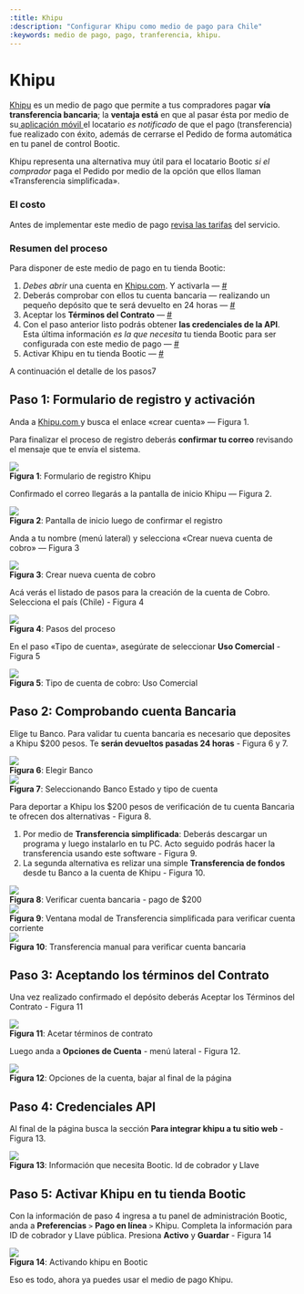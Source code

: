 ```yaml
---
:title: Khipu
:description: "Configurar Khipu como medio de pago para Chile"
:keywords: medio de pago, pago, tranferencia, khipu. 
---
```

# Khipu 

[ Khipu][www] es un medio de pago que permite a tus compradores pagar **vía transferencia bancaria**; la **ventaja
está** en que al pasar ésta por medio de su[ aplicación móvil ][app] el locatario _es notificado_ de que el pago
(transferencia) fue realizado con éxito, además de cerrarse el Pedido de forma automática en tu panel de
control Bootic.

<div class="note info">
  <p>
      Khipu representa una alternativa muy útil para el locatario Bootic <em>si el comprador</em> paga el
      Pedido por medio de la opción que ellos llaman «Transferencia simplificada».
  </p>
</div>

### El costo

Antes de implementar este medio de pago [revisa las tarifas][tarifas] del servicio.

### Resumen del proceso 

Para disponer de este medio de pago en tu tienda Bootic:

1.  _Debes abrir_ una cuenta en [Khipu.com][www]. Y activarla — [#](#toc_3) 
2. Deberás comprobar con ellos tu cuenta bancaria — realizando un pequeño depósito que te será
   devuelto en 24 horas — [#](#toc_4)
3. Aceptar los **Términos del Contrato** — [#](#toc_5)
4. Con el paso anterior listo podrás obtener **las credenciales de la API**. Esta última información _es la que necesita_ tu tienda
   Bootic para ser configurada con este medio de pago — [#](#toc_6)
5. Activar Khipu en tu tienda Bootic — [#](#toc_7)

A continuación el detalle de los pasos7

## Paso 1: Formulario de registro y activación

Anda a [ Khipu.com ][www] y busca el enlace «crear cuenta» — Figura 1. 

Para finalizar el proceso de registro deberás <strong>confirmar tu correo</strong> revisando el mensaje que
te envía el sistema.

<div class="captura">
  <div class="c-contenido">
      <img src="/img/admin/khipu_register.png">
  </div>
  <div class="c-pie"><strong>Figura 1</strong>: Formulario de registro Khipu</div>
</div>

Confirmado el correo llegarás a la pantalla de inicio Khipu — Figura 2.

<div class="captura">
  <div class="c-contenido">
      <img src="/img/admin/khipu-pantalla_inicio.png">
  </div>
  <div class="c-pie"><strong>Figura 2</strong>: Pantalla de inicio luego de confirmar el registro</div>
</div>

Anda a tu nombre (menú lateral) y selecciona «Crear nueva cuenta de cobro» — Figura 3

<div class="captura">
  <div class="c-contenido">
      <img src="/img/admin/khipu-crear-cuenta-de-cobro.png">
  </div>
  <div class="c-pie"><strong>Figura 3</strong>: Crear nueva cuenta de cobro</div>
</div>

Acá verás el listado de pasos para la creación de la cuenta de Cobro. Selecciona el país (Chile) - Figura 4

<div class="captura">
  <div class="c-contenido">
      <img src="/img/admin/khipu-pasos-del-proceso.png">
  </div>
  <div class="c-pie"><strong>Figura 4</strong>: Pasos del proceso</div>
</div>

En el paso «Tipo de cuenta», asegúrate de seleccionar **Uso Comercial** - Figura 5

<div class="captura">
  <div class="c-contenido">
      <img src="/img/admin/khipu-uso-comercial.png">
  </div>
  <div class="c-pie"><strong>Figura 5</strong>: Tipo de cuenta de cobro: Uso Comercial</div>
</div>

## Paso 2: Comprobando cuenta Bancaria

Elige tu Banco. Para validar tu cuenta bancaria es necesario que deposites a Khipu $200 pesos. Te **serán devueltos
pasadas 24 horas** - Figura 6 y 7.

<div class="captura">
  <div class="c-contenido">
      <img src="/img/admin/khiou-deposito.png">
  </div>
  <div class="c-pie"><strong>Figura 6</strong>: Elegir Banco</div>
</div>

<div class="captura">
  <div class="c-contenido">
      <img src="/img/admin/khipu-banco-estado.png">
  </div>
  <div class="c-pie"><strong>Figura 7</strong>: Seleccionando Banco Estado y tipo de cuenta</div>
</div>


Para deportar a Khipu los $200 pesos de verificación de tu cuenta Bancaria te ofrecen dos alternativas - Figura 8.

1. Por medio de **Transferencia simplificada**: Deberás descargar un programa y luego instalarlo en tu PC. Acto seguido podrás hacer la transferencia usando este software - Figura 9.
2. La segunda alternativa es relizar una simple **Transferencia de fondos** desde tu Banco a la cuenta de Khipu - Figura 10.

<div class="captura">
  <div class="c-contenido">
      <img src="/img/admin/khipu-verificar-cuenta-bancaria.png">
  </div>
  <div class="c-pie"><strong>Figura 8</strong>: Verificar cuenta bancaria - pago de $200</div>
</div>

<div class="captura">
  <div class="c-contenido">
      <img src="/img/admin/khipu-instalar-extension.png">
  </div>
  <div class="c-pie"><strong>Figura 9</strong>: Ventana modal de Transferencia simplificada para verificar cuenta corriente</div>
</div>

<div class="captura">
  <div class="c-contenido">
      <img src="/img/admin/khipu-transferencia-manual.png">
  </div>
  <div class="c-pie"><strong>Figura 10</strong>: Transferencia manual para verificar cuenta bancaria</div>
</div>

## Paso 3: Aceptando los términos del Contrato

Una vez realizado confirmado el depósito deberás Aceptar los Términos del Contrato - Figura 11

<div class="captura">
  <div class="c-contenido">
      <img src="/img/admin/khipu-contrato.png">
  </div>
  <div class="c-pie"><strong>Figura 11</strong>: Acetar términos de contrato</div>
</div>

Luego anda a **Opciones de Cuenta** - menú lateral - Figura 12.

<div class="captura">
  <div class="c-contenido">
      <img src="/img/admin/khipu-opciones-de-cuenta.png">
  </div>
  <div class="c-pie"><strong>Figura 12</strong>: Opciones de la cuenta, bajar al final de la página</div>
</div>

## Paso 4: Credenciales API

Al final de la página busca la sección **Para integrar khipu a tu sitio web** - Figura 13.

<div class="captura">
  <div class="c-contenido">
      <img src="/img/admin/khipu-identificador.png">
  </div>
  <div class="c-pie"><strong>Figura 13</strong>: Información que necesita Bootic. Id de cobrador y Llave</div>
</div>

## Paso 5: Activar Khipu en tu tienda Bootic

Con la información de paso 4 ingresa a tu panel de administración Bootic, anda a **Preferencias** `>` **Pago
en línea** `>` Khipu. Completa la información para ID de cobrador y Llave pública. Presiona **Activo** y
**Guardar** - Figura 14

<div class="captura">
  <div class="c-contenido">
      <img src="/img/admin/khipu-activando-en-bootic.png">
  </div>
  <div class="c-pie"><strong>Figura 14</strong>: Activando khipu en Bootic</div>
</div>

Eso es todo, ahora ya puedes usar el medio de pago Khipu.

[app]:https://khipu.com/page/app-terminal-de-pagos
[tarifas]:https://khipu.com/page/precios
[www]:https://khipu.com
